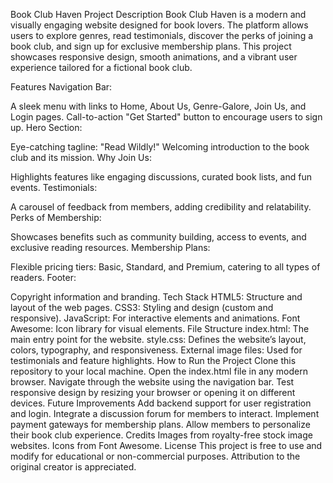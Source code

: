 Book Club Haven
Project Description
Book Club Haven is a modern and visually engaging website designed for book lovers. The platform allows users to explore genres, read testimonials, discover the perks of joining a book club, and sign up for exclusive membership plans. This project showcases responsive design, smooth animations, and a vibrant user experience tailored for a fictional book club.

Features
Navigation Bar:

A sleek menu with links to Home, About Us, Genre-Galore, Join Us, and Login pages.
Call-to-action "Get Started" button to encourage users to sign up.
Hero Section:

Eye-catching tagline: "Read Wildly!"
Welcoming introduction to the book club and its mission.
Why Join Us:

Highlights features like engaging discussions, curated book lists, and fun events.
Testimonials:

A carousel of feedback from members, adding credibility and relatability.
Perks of Membership:

Showcases benefits such as community building, access to events, and exclusive reading resources.
Membership Plans:

Flexible pricing tiers: Basic, Standard, and Premium, catering to all types of readers.
Footer:

Copyright information and branding.
Tech Stack
HTML5: Structure and layout of the web pages.
CSS3: Styling and design (custom and responsive).
JavaScript: For interactive elements and animations.
Font Awesome: Icon library for visual elements.
File Structure
index.html: The main entry point for the website.
style.css: Defines the website’s layout, colors, typography, and responsiveness.
External image files: Used for testimonials and feature highlights.
How to Run the Project
Clone this repository to your local machine.
Open the index.html file in any modern browser.
Navigate through the website using the navigation bar.
Test responsive design by resizing your browser or opening it on different devices.
Future Improvements
Add backend support for user registration and login.
Integrate a discussion forum for members to interact.
Implement payment gateways for membership plans.
Allow members to personalize their book club experience.
Credits
Images from royalty-free stock image websites.
Icons from Font Awesome.
License
This project is free to use and modify for educational or non-commercial purposes. Attribution to the original creator is appreciated.







